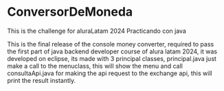 # ConversorDeMoneda
This is the challenge for aluraLatam 2024 Practicando con java

This is the final release of the console money converter, required to pass the first part of java backend developer course of alura latam 2024, it was developed on eclipse, its made with 3 principal classes, principal.java just make a call to the menuclass, this will show the menu and call consultaApi.java for making the api request to the exchange api, this will print the result instantly. 
